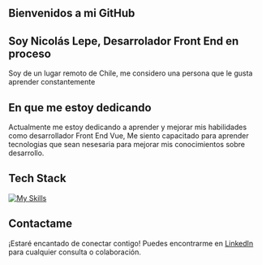 ## Bienvenidos a mi GitHub
## Soy Nicolás Lepe, Desarrolador Front End en proceso
Soy de un lugar remoto de Chile, me considero una persona que le gusta aprender constantemente

## En que me estoy dedicando
Actualmente me estoy dedicando a aprender y mejorar mis habilidades como desarrollador Front End Vue, Me siento capacitado para aprender tecnologias que sean nesesaria para mejorar mis conocimientos sobre desarrollo.

## Tech Stack 
[![My Skills](https://skillicons.dev/icons?i=html,css,bootstrap,js,vue)](https://skillicons.dev)

## Contactame
¡Estaré encantado de conectar contigo! Puedes encontrarme en [LinkedIn](https://www.linkedin.com/in/nicol%C3%A1s-lepe-silva-0b33051ba/) para cualquier consulta o colaboración.
 




